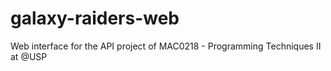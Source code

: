 # galaxy-raiders-web
Web interface for the API project of MAC0218 - Programming Techniques II at @USP 
